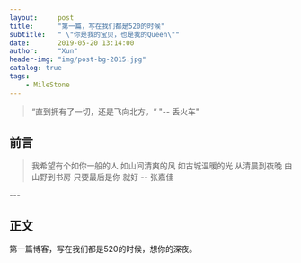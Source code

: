 ```yaml
---
layout:     post
title:      "第一篇，写在我们都是520的时候"
subtitle:   " \"你是我的宝贝，也是我的Queen\""
date:       2019-05-20 13:14:00
author:     "Xun"
header-img: "img/post-bg-2015.jpg"
catalog: true
tags:
    - MileStone
---
```


> “直到拥有了一切，还是飞向北方。“
> "-- 丢火车"

## 前言

>我希望有个如你一般的人
>如山间清爽的风
>如古城温暖的光
>从清晨到夜晚
>由山野到书房
>只要最后是你
>就好
> -- 张嘉佳

<p id = "build"></p>
---

## 正文
第一篇博客，写在我们都是520的时候，想你的深夜。